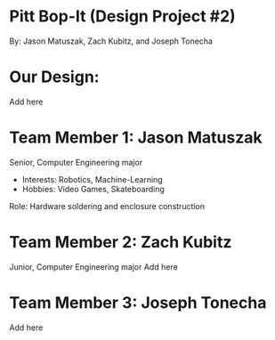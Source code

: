 # Pitt Bop-It (Design Project #2)
By: Jason Matuszak, Zach Kubitz, and Joseph Tonecha
# Our Design:
Add here
# Team Member 1: Jason Matuszak
Senior, Computer Engineering major
* Interests: Robotics, Machine-Learning
* Hobbies: Video Games, Skateboarding

Role: Hardware soldering and enclosure construction
# Team Member 2: Zach Kubitz
Junior, Computer Engineering major
Add here
# Team Member 3: Joseph Tonecha
Add here

 
